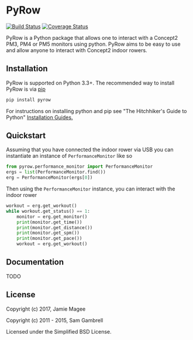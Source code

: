 PyRow
=====

[![Build Status](https://travis-ci.org/JamieMagee/PyRow.svg?branch=master)](https://travis-ci.org/JamieMagee/PyRow)
[![Coverage Status](https://coveralls.io/repos/github/JamieMagee/PyRow/badge.svg?branch=master)](https://coveralls.io/github/JamieMagee/PyRow?branch=master)

PyRow is a Python package that allows one to interact with a Concept2 PM3, PM4 or PM5 monitors using python. PyRow aims to be easy to use and allow anyone to interact with Concept2 indoor rowers.

Installation
------------

PyRow is supported on Python 3.3+. The recommended way to install PyRow is via [pip](https://pypi.python.org/pypi/pip)

```python
pip install pyrow
```

For instructions on installing python and pip see "The Hitchhiker's Guide to Python" [Installation Guides.](http://docs.python-guide.org/en/latest/starting/installation/)

Quickstart
----------

Assuming that you have connected the indoor rower via USB you can instantiate an instance of `PerformanceMonitor` like so

```python
from pyrow.performance_monitor import PerformanceMonitor
ergs = list(PerformanceMonitor.find())
erg = PerformanceMonitor(ergs[0])
```

Then using the `PerformanceMonitor` instance, you can interact with the indoor rower

```python
workout = erg.get_workout()
while workout.get_status() == 1:
    monitor = erg.get_monitor()
    print(monitor.get_time())
    print(monitor.get_distance())
    print(monitor.get_spm())
    print(monitor.get_pace())
    workout = erg.get_workout()
```

Documentation
-------------

TODO

License
-------

Copyright (c) 2017, Jamie Magee

Copyright (c) 2011 - 2015, Sam Gambrell

Licensed under the Simplified BSD License.
